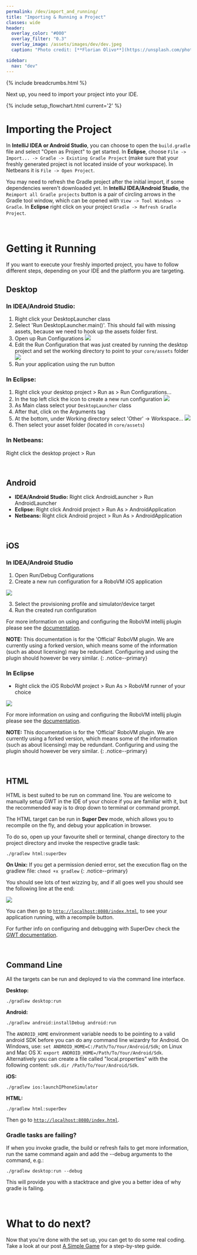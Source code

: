 ```yaml
---
permalink: /dev/import_and_running/
title: "Importing & Running a Project"
classes: wide
header:
  overlay_color: "#000"
  overlay_filter: "0.3"
  overlay_image: /assets/images/dev/dev.jpeg
  caption: "Photo credit: [**Florian Olivo**](https://unsplash.com/photos/Ek9Znm8lQ1U)"

sidebar:
  nav: "dev"
---
```


{% include breadcrumbs.html %}

Next up, you need to import your project into your IDE.

{% include setup_flowchart.html current='2' %}


# Importing the Project
In **IntelliJ IDEA or Android Studio**, you can choose to open the `build.gradle` file and select "Open as Project" to get started. In **Eclipse**, choose `File -> Import... -> Gradle -> Existing Gradle Project` (make sure that your freshly generated project is not located inside of your workspace). In Netbeans it is `File -> Open Project`.

You may need to refresh the Gradle project after the initial import, if some dependencies weren't downloaded yet. In **IntelliJ IDEA/Android Studio**, the `Reimport all Gradle projects` button is a pair of circling arrows in the Gradle tool window, which can be opened with `View -> Tool Windows -> Gradle`. In **Eclipse** right click on your project `Gradle -> Refresh Gradle Project`.

<br/>

# Getting it Running
If you want to execute your freshly imported project, you have to follow different steps, depending on your IDE and the platform you are targeting.
## Desktop
### In IDEA/Android Studio:
1. Right click your DesktopLauncher class
2. Select 'Run DesktopLauncher.main()'. This should fail with missing assets, because we need to hook up the assets folder first.
3. Open up Run Configurations
  ![](/assets/images/dev/idea/0.png)
4. Edit the Run Configuration that was just created by running the desktop project and set the working directory to point to your `core/assets` folder
  ![](/assets/images/dev/idea/1.png)
5. Run your application using the run button

### In Eclipse:
1. Right click your desktop project > Run as > Run Configurations...
2. In the top left click the icon to create a new run configuration
  ![](/assets/images/dev/eclipse/0.png)
3. As Main class select your `DesktopLauncher` class
4. After that, click on the Arguments tag
5. At the bottom, under Working directory select 'Other' -> Workspace...
  ![](/assets/images/dev/eclipse/1.png)
6. Then select your asset folder (located in `core/assets`)

### In Netbeans:
Right click the desktop project > Run

<br/>

## Android
- **IDEA/Android Studio:** Right click AndroidLauncher > Run AndroidLauncher
- **Eclipse:** Right click Android project > Run As > AndroidApplication
- **Netbeans:** Right click Android project > Run As > AndroidApplication

<br/>

## iOS
### In IDEA/Android Studio
1. Open Run/Debug Configurations
2. Create a new run configuration for a RoboVM iOS application

![](/assets/images/dev/idea/2.png)

3. Select the provisioning profile and simulator/device target
4. Run the created run configuration

For more information on using and configuring the RoboVM intellij plugin please see the [documentation](http://robovm.mobidevelop.com).

**NOTE:** This documentation is for the 'Official' RoboVM plugin. We are currently using a forked version, which means some of the information (such as about licensing) may be redundant. Configuring and using the plugin should however be very similar.
{: .notice--primary}

### In Eclipse
- Right click the iOS RoboVM project > Run As > RoboVM runner of your choice

![](/assets/images/dev/eclipse/2.png)

For more information on using and configuring the RoboVM intellij plugin please see the [documentation](http://robovm.mobidevelop.com).

**NOTE:** This documentation is for the 'Official' RoboVM plugin. We are currently using a forked version, which means some of the information (such as about licensing) may be redundant. Configuring and using the plugin should however be very similar.
{: .notice--primary}

<br/>

## HTML
HTML is best suited to be run on command line. You are welcome to manually setup GWT in the IDE of your choice if you are familiar with it, but the recommended way is to drop down to terminal or command prompt.

The HTML target can be run in **Super Dev** mode, which allows you to recompile on the fly, and debug your application in browser.

To do so, open up your favourite shell or terminal, change directory to the project directory and invoke the respective gradle task:

```
./gradlew html:superDev
```

**On Unix:** If you get a permission denied error, set the execution flag on the gradlew file: `chmod +x gradlew`
{: .notice--primary}

You should see lots of text wizzing by, and if all goes well you should see the following line at the end:

![](/assets/images/dev/html/0.png)

You can then go to [`http://localhost:8080/index.html`](http://localhost:8080/index.html), to see your application running, with a recompile button.

For further info on configuring and debugging with SuperDev check the [GWT documentation](http://www.gwtproject.org/articles/superdevmode.html).

<br/>

## Command Line
All the targets can be run and deployed to via the command line interface.

**Desktop:**
```
./gradlew desktop:run
```

**Android:**
```
./gradlew android:installDebug android:run
```

The `ANDROID_HOME` environment variable needs to be pointing to a valid android SDK before you can do any command line wizardry for Android. On Windows, use: `set ANDROID_HOME=C:/Path/To/Your/Android/Sdk`; on Linux and Mac OS X: `export ANDROID_HOME=/Path/To/Your/Android/Sdk`. Alternatively you can create a file called "local.properties" with the following content: `sdk.dir /Path/To/Your/Android/Sdk`.

**iOS:**
```
./gradlew ios:launchIPhoneSimulator
```

**HTML:**
```
./gradlew html:superDev
```

Then go to [`http://localhost:8080/index.html`](http://localhost:8080/index.html).

### Gradle tasks are failing?
If when you invoke gradle, the build or refresh fails to get more information, run the same command again and add the --debug arguments to the command,
e.g.:

```
./gradlew desktop:run --debug
```

This will provide you with a stacktrace and give you a better idea of why gradle is failing.


<br/>

# What to do next?
Now that you're done with the set up, you can get to do some real coding. Take a look at our post [A Simple Game](/dev/simple_game/) for a step-by-step guide.
